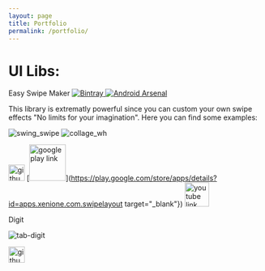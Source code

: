 ```yaml
---
layout: page
title: Portfolio
permalink: /portfolio/
---
```


# UI Libs:

Easy Swipe Maker [![Bintray](https://api.bintray.com/packages/xenione/maven/Swipe-maker/images/download.svg) ](https://bintray.com/xenione/maven/Swipe-maker/_latestVersion) [![Android Arsenal](https://img.shields.io/badge/Android%20Arsenal-Easy%20Swipe%20Maker-brightgreen.svg?style=flat)](https://android-arsenal.com/details/1/5020)

This library is extrematly powerful since you can custom your own swipe effects "No limits for your imagination". Here you can find some examples:

![swing_swipe](https://cloud.githubusercontent.com/assets/4138527/21510499/6c44dd96-cc94-11e6-9cd5-c182c33d1b80.gif) ![collage_wh](https://cloud.githubusercontent.com/assets/4138527/21957075/636a1534-da8f-11e6-8d25-0f39a2c5dad7.gif)


[<img src="{{ site.baseurl }}/images/GitHub-Mark-32px.png" alt="github link repository" style="width: 32px;"/>](https://github.com/xenione/SwipeLayout) [<img src="{{ site.baseurl }}/images/google-play-badge.png" alt="google play link" style="width: 72px;"/>](https://play.google.com/store/apps/details?id=apps.xenione.com.swipelayout target="_blank"}) [<img src="{{ site.baseurl }}/images/YouTube-social-icon_red_128px.png" alt="youtube link" style="width: 48px;"/>](https://www.youtube.com/watch?v=WBm8RUjNkvg) 



Digit

![tab-digit](https://cloud.githubusercontent.com/assets/4138527/20869273/258ed640-ba6f-11e6-892c-a5986896134c.gif)

[<img src="{{ site.baseurl }}/images/GitHub-Mark-32px.png" alt="github link repository" style="width: 32px;"/>](https://github.com/xenione/Digit)



